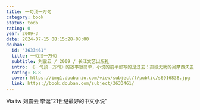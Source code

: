 ```yaml
---
title: 一句顶一万句
category: book
status: todo
rating: 0
year: 2009-3
date: 2024-07-15 08:15:28+08:00
douban:
  id: "3633461"
  title: 一句顶一万句
  subtitle: 刘震云 / 2009 / 长江文艺出版社
  intro: 《一句顶一万句》的故事很简单，小说的前半部写的是过去：孤独无助的吴摩西失去唯一能够“说得上话”的养女，为了寻找，走出延津；小说的后半部写的是现在：吴摩西养女的儿子牛爱国，同样为了摆脱孤独寻找“说得上话”的朋友，走向延津。一走一来，延宕百年。书中的人物大部分是中国最底层的老百姓，偏偏安排了一个意大利牧师老詹。
  rating: 8.8
  cover: https://img1.doubanio.com/view/subject/l/public/s6916838.jpg
  link: https://book.douban.com/subject/3633461/
---
```


Via tw 刘震云 李诞“21世纪最好的中文小说”
